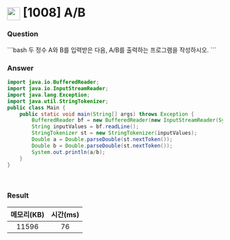 # <img src="https://d2gd6pc034wcta.cloudfront.net/tier/1.svg" width="30" height="30" style="vertical-align: middle;"/> [1008] A/B

<h3>Question</h3>
```bash
두 정수 A와 B를 입력받은 다음, A/B를 출력하는 프로그램을 작성하시오.
```

<br>

<h3>Answer</h3>


```java
import java.io.BufferedReader;
import java.io.InputStreamReader;
import java.lang.Exception;
import java.util.StringTokenizer;
public class Main {
	public static void main(String[] args) throws Exception {
		BufferedReader bf = new BufferedReader(new InputStreamReader(System.in));
		String inputValues = bf.readLine();
		StringTokenizer st = new StringTokenizer(inputValues);
		Double a = Double.parseDouble(st.nextToken());
		Double b = Double.parseDouble(st.nextToken());
		System.out.println(a/b);
	}
}
```

<br>

<h3>Result</h3>

|메모리(KB)| 시간(ms)|
|:---:|:---:|
|11596|76|
